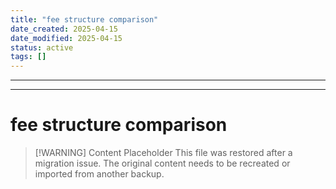 ```yaml
---
title: "fee structure comparison"
date_created: 2025-04-15
date_modified: 2025-04-15
status: active
tags: []
---
```


---

---

# fee structure comparison

> [\!WARNING] Content Placeholder
> This file was restored after a migration issue. The original content needs to be recreated or imported from another backup.

